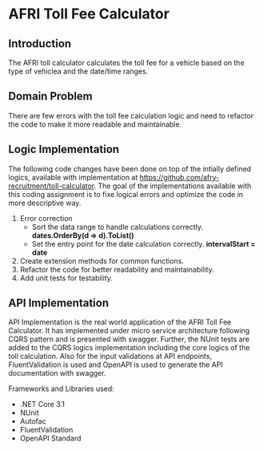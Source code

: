 # **AFRI Toll Fee Calculator**

## **Introduction**
The AFRI toll calculator calculates the toll fee for a vehicle based on the type of vehiclea and the date/time ranges. 

## **Domain Problem**
There are few errors with the toll fee calculation logic and need to refactor the code to make it more readable and maintainable.

## **Logic Implementation**
The following code changes have been done on top of the intially defined logics, available with implementation at https://github.com/afry-recruitment/toll-calculator.
The goal of the implementations available with this coding assignment is to fixe logical errors and optimize the code in more descriptive way.

1. Error correction
   - Sort the data range to handle calculations correctly. **dates.OrderBy(d => d).ToList()**
   - Set the entry point for the date calculation correctly. **intervalStart = date**
2. Create extension methods for common functions.
3. Refactor the code for better readability and maintainability.
4. Add unit tests for testability.

## **API Implementation**
API Implementation is the real world application of the AFRI Toll Fee Calculator. It has implemented under micro service architecture following CQRS pattern and is presented with swagger. Further, the NUnit tests are added to the CQRS logics implementation including the core logics of the toll calculation. Also for the input validations at API endpoints, FluentValidation is used and OpenAPI is used to generate the API documentation with swagger.

Frameworks and Libraries used:

 - .NET Core 3.1
 - NUnit
 - Autofac
 - FluentValidation
 - OpenAPI Standard
